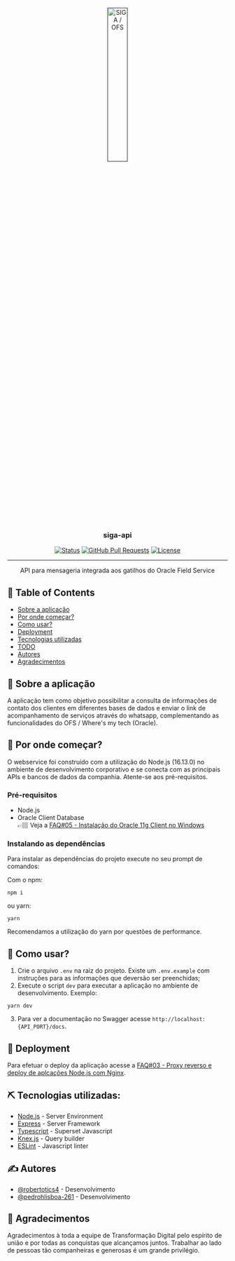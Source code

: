 <p align="center">
  <a href="" rel="noopener">
 <img width="30%" src="https://www.oracle.com/webfolder/technetwork/tutorials/tutorial/cloud/fsvc/releases/19D/images/image47.png" alt="SIGA / OFS"></a>
</p>

<h3 align="center">siga-api</h3>

<div align="center">

[![Status](https://img.shields.io/badge/status-active-success.svg)]()
[![GitHub Pull Requests](https://img.shields.io/github/issues-pr/kylelobo/The-Documentation-Compendium.svg)](https://github.com/kylelobo/The-Documentation-Compendium/pulls)
[![License](https://img.shields.io/badge/license-MIT-blue.svg)](/LICENSE)

</div>

---

<p align="center"> API para mensageria integrada aos gatilhos do Oracle Field Service
    <br> 
</p>

## 📝 Table of Contents

- [Sobre a aplicação](#sobre)
- [Por onde começar?](#inicio)
- [Como usar?](#como_usar)
- [Deployment](#deployment)
- [Tecnologias utilizadas](#techs)
- [TODO](../REQUIREMENTS.md)
- [Autores](#autores)
- [Agradecimentos](#agradecimentos)

## 🧐 Sobre a aplicação <a name = "sobre"></a>

A aplicação tem como objetivo possibilitar a consulta de informações de contato dos clientes em diferentes bases de dados e enviar o link de acompanhamento de serviços através do whatsapp, complementando as funcionalidades do OFS / Where's my tech (Oracle).

## 🏁 Por onde começar? <a name = "inicio"></a>

O webservice foi construído com a utilização do Node.js (16.13.0) no ambiente de desenvolvimento corporativo e se conecta com as principais APIs e bancos de dados da companhia. Atente-se aos pré-requisitos.

### Pré-requisitos

- Node.js
- Oracle Client Database <br />
👉🏽 Veja a <a href="https://grupoequatorialenergia.sharepoint.com/sites/DevelopersEquatorial/Documentos%20Compartilhados/FAQ/FAQ%2305%20-%20Instala%C3%A7%C3%A3o%20do%20Oracle%2011g%20Client%20no%20Windows.pdf?CT=1649355679529&OR=ItemsView">FAQ#05 - Instalação do Oracle 11g Client no Windows</a>

### Instalando as dependências

Para instalar as dependências do projeto execute no seu prompt de comandos:

Com o npm:

```ssh
npm i
```

ou yarn:

```
yarn
```

Recomendamos a utilização do yarn por questões de performance.

## 🎈 Como usar? <a name="como_usar"></a>

1. Crie o arquivo `.env` na raiz do projeto. Existe um `.env.example` com instruções para as informações que deversão ser preenchidas;
2. Execute o script `dev` para executar a aplicação no ambiente de desenvolvimento. Exemplo:

```
yarn dev
```
3. Para ver a documentação no Swagger acesse `http://localhost:{API_PORT}/docs`. 

## 🚀 Deployment <a name = "deployment"></a>

Para efetuar o deploy da aplicação acesse a [FAQ#03 - Proxy reverso e deploy de aplcações Node.js com Nginx](https://grupoequatorialenergia.sharepoint.com/:b:/r/sites/DevelopersEquatorial/Documentos%20Compartilhados/FAQ/FAQ%2303%20-%20Proxy%20reverso%20e%20deploy%20de%20aplca%C3%A7%C3%B5es%20Node.js%20com%20Nginx.pdf?csf=1&web=1&e=7cuqgt).

## ⛏️ Tecnologias utilizadas: <a name = "techs"></a>

- [Node.js](https://nodejs.org/en/) - Server Environment
- [Express](https://expressjs.com/) - Server Framework
- [Typescript](https://www.mongodb.com/) - Superset Javascript
- [Knex.js](https://vuejs.org/) - Query builder
- [ESLint](https://vuejs.org/) - Javascript linter

## ✍️ Autores <a name = "autores"></a>

- [@robertotics4](https://github.com/robertotics4) - Desenvolvimento
- [@pedrohlisboa-261](https://github.com/pedrohlisboa-261) - Desenvolvimento

## 🎉 Agradecimentos <a name = "agradecimentos"></a>

Agradecimentos à toda a equipe de Transformação Digital pelo espírito de união e por todas as conquistas que alcançamos juntos. Trabalhar ao lado de pessoas tão companheiras e generosas é um grande privilégio.
